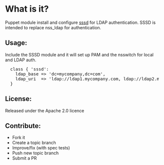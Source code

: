What is it?
===========

Puppet module install and configure [sssd](https://fedorahosted.org/sssd/) for LDAP authentication.  SSSD is
intended to replace nss_ldap for authentication.

Usage:
------

Include the SSSD module and it will set up PAM and the nsswitch for local and LDAP auth.

<pre>
  class { 'sssd':
    ldap_base => 'dc=mycompany,dc=com',
    ldap_uri  => 'ldap://ldap1.mycompany.com, ldap://ldap2.mycompany.com',
  }
</pre>

License:
--------
Released under the Apache 2.0 licence

Contribute:
-----------
* Fork it
* Create a topic branch
* Improve/fix (with spec tests)
* Push new topic branch
* Submit a PR
